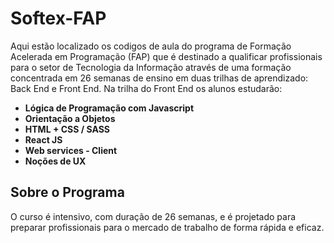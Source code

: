# Softex-FAP

Aqui estão localizado os codigos de aula do programa de Formação Acelerada em Programação (FAP)  que é destinado a qualificar profissionais para o setor de Tecnologia da Informação através de uma formação concentrada em 26 semanas de ensino em duas trilhas de aprendizado: Back End e Front End. Na trilha do Front End os alunos estudarão:

- **Lógica de Programação com Javascript**
- **Orientação a Objetos**
- **HTML + CSS / SASS**
- **React JS**
- **Web services - Client**
- **Noções de UX**

## Sobre o Programa
O curso é intensivo, com duração de 26 semanas, e é projetado para preparar profissionais para o mercado de trabalho de forma rápida e eficaz.

